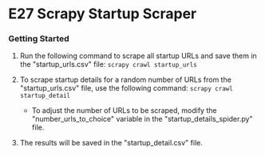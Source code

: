 # E27 Scrapy Startup Scraper

### Getting Started

1. Run the following command to scrape all startup URLs and save them in the "startup_urls.csv" file:
    ```scrapy crawl startup_urls```
2. To scrape startup details for a random number of URLs from the "startup_urls.csv" file, use the following command:
    ```scrapy crawl startup_detail```
    
    - To adjust the number of URLs to be scraped, modify the "number_urls_to_choice" variable in the "startup_details_spider.py" file.

3. The results will be saved in the "startup_detail.csv" file.